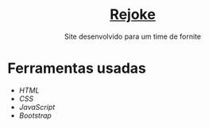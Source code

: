 <h1 align="center">
    <a href="https://rejoketeam.netlify.app/" target="__blank">Rejoke</a>
</h1>
<p align="center">Site desenvolvido para um time de fornite</p>
<h1>Ferramentas usadas</h1>
<ul>
<li><i class="uil uil-html5">HTML</i></li>
<li><i class="uil uil-css3-simple">CSS</i></li>
<li><i class="uil uil-java-script">JavaScript</i></li>
<li><i class="uil uil-bootstrap-fill">Bootstrap</i></li>
</ul>
